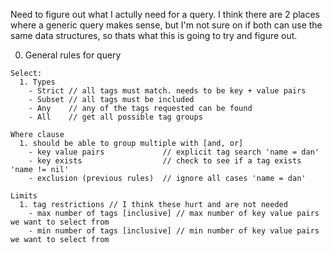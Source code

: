 Need to figure out what I actully need for a query. I think there are 2 places where a generic query
makes sense, but I'm not sure on if both can use the same data structures, so thats what this is going
to try and figure out.

0. General rules for query
```
Select:
  1. Types
    - Strict // all tags must match. needs to be key + value pairs
    - Subset // all tags must be included
    - Any    // any of the tags requested can be found
    - All    // get all possible tag groups

Where clause
  1. should be able to group multiple with [and, or]
    - key value pairs             // explicit tag search 'name = dan'
    - key exists                  // check to see if a tag exists 'name != nil'
    - exclusion (previous rules)  // ignore all cases 'name = dan'

Limits
  1. tag restrictions // I think these hurt and are not needed
    - max number of tags [inclusive] // max number of key value pairs we want to select from
    - min number of tags [inclusive] // min number of key value pairs we want to select from
```

